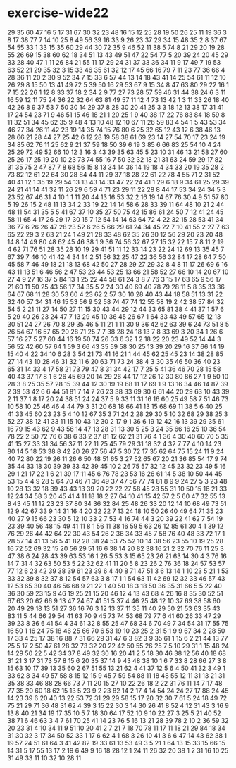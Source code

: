 # exercise-wide22
29
35
60
47
16
5
17
31
67
30
32
23
48
16
15
12
25
28
19
50
26
25
11
19
36
3
8
17
38
77
7
14
10
25
8
49
56
39
16
33
9
26
23
37
29
34
15
48
35
2
8
37
67
54
55
33
1
33
15
35
60
29
44
30
72
35
9
46
52
11
38
5
74
8
21
29
20
19
28
55
26
69
15
38
60
62
18
34
51
13
43
49
51
47
22
54
77
5
20
39
24
20
45
29
33
28
40
47
1
11
26
84
21
55
11
17
29
24
31
37
33
36
34
11
9
17
49
7
19
53
63
52
21
29
35
32
3
15
33
46
35
61
32
12
17
45
66
16
79
7
11
23
77
36
66
4
28
36
11
20
2
30
9
52
34
7
15
33
6
57
44
13
14
18
43
41
14
25
54
61
11
12
10
26
29
8
15
50
13
41
49
72
5
39
50
16
29
53
67
9
15
34
8
47
63
80
29
22
16
1
7
15
22
26
1
12
8
33
37
18
2
34
2
9
77
27
73
28
57
59
46
31
44
38
24
6
3
11
16
59
12
11
75
24
36
22
32
64
63
81
49
57
11
12
4
73
13
42
1
3
11
33
26
18
40
42
26
8
9
37
53
7
50
30
14
29
37
8
28
30
20
41
25
3
3
18
12
13
38
17
31
41
17
24
54
23
71
9
46
51
15
46
18
21
1
20
25
1
9
40
38
17
22
76
83
84
18
59
8
11
32
51
34
45
62
35
9
48
4
13
10
48
12
10
67
11
26
59
83
4
54
1
5
43
53
34
46
27
34
26
11
42
23
19
14
35
74
15
76
80
6
25
32
65
12
43
12
6
38
46
13
28
66
21
28
44
27
25
42
6
12
28
19
58
38
61
69
23
14
27
54
70
17
23
24
19
34
85
62
76
11
25
62
9
21
37
59
18
50
39
6
19
3
85
6
66
83
25
54
10
4
24
25
29
72
49
52
66
10
12
3
16
3
43
39
35
63
45
5
23
10
31
46
13
21
58
27
60
25
26
17
25
19
20
10
23
73
74
55
16
7
50
32
32
18
21
31
63
24
59
29
17
82
31
35
75
2
47
87
7
8
68
56
15
8
13
34
14
36
14
19
18
4
34
33
20
19
35
28
2
73
82
12
61
22
64
30
28
84
44
11
29
37
18
28
22
61
22
78
4
55
71
2
31
52
40
41
12
1
35
19
29
54
13
13
43
14
33
47
22
24
41
1
29
6
18
9
34
61
25
29
39
24
21
41
14
41
32
11
26
29
6
59
4
71
23
29
11
22
28
8
44
17
53
34
24
34
5
3
23
52
67
46
31
4
10
1
1
11
20
44
13
16
53
32
2
16
19
14
67
76
30
4
9
51
57
80
5
19
26
15
2
48
11
13
34
2
33
19
22
14
14
58
6
28
33
39
11
64
48
10
21
2
44
48
11
54
31
35
5
5
41
67
37
10
35
27
50
75
42
15
86
61
24
50
7
12
41
24
45
58
11
65
4
17
26
29
17
30
15
7
12
54
14
14
63
64
72
4
22
32
15
28
53
41
34
36
77
6
26
26
47
28
23
52
6
26
5
66
29
61
24
34
45
22
7
10
41
55
2
27
7
63
65
22
29
3
2
63
21
24
1
49
21
28
33
48
62
35
26
30
12
56
29
20
23
20
48
14
8
14
49
80
48
62
45
46
38
1
9
36
74
56
32
67
27
15
32
22
15
7
8
11
2
19
4
62
71
76
51
28
35
28
10
19
29
41
51
11
12
33
14
23
22
24
12
69
13
35
45
7
67
39
7
46
10
41
42
4
34
14
2
51
56
32
25
47
22
36
56
32
84
17
28
64
7
50
45
58
7
46
49
18
21
18
13
68
42
50
27
28
29
27
29
32
8
4
8
11
17
26
69
6
16
43
11
13
51
6
46
56
2
47
53
23
44
53
25
13
66
21
58
52
27
66
10
14
20
67
10
27
4
9
27
16
37
5
84
13
1
25
22
44
58
61
24
3
8
7
76
3
15
17
63
65
9
56
17
21
60
11
50
25
43
56
17
34
35
5
2
24
30
40
69
40
78
79
28
11
5
8
35
33
36
64
67
68
11
28
30
53
60
4
23
62
2
57
30
10
28
40
43
44
18
58
51
13
31
22
32
40
57
34
31
46
15
53
56
9
52
58
74
47
74
12
55
58
19
2
42
38
57
84
32
54
5
2
21
11
27
14
50
27
11
15
30
43
44
29
12
44
33
65
81
38
4
41
37
1
57
6
5
29
40
26
23
24
47
7
13
29
45
10
36
45
26
67
1
64
33
43
49
57
65
12
13
30
51
24
27
26
70
8
29
35
46
5
11
21
1
11
30
9
36
42
62
63
39
6
24
73
51
8
5
26
54
67
16
57
65
20
28
71
25
7
7
38
28
24
18
13
7
8
33
69
3
20
34
1
26
6
57
16
27
5
27
60
44
16
19
50
74
26
33
6
32
1
2
18
22
20
23
49
52
14
44
3
56
52
42
60
57
64
1
59
3
66
43
35
59
58
30
25
13
39
20
29
16
37
66
14
19
15
40
4
22
34
10
6
28
3
54
21
73
41
16
21
1
44
45
62
25
45
23
14
38
28
85
27
14
43
10
28
46
31
32
11
6
20
63
71
73
24
38
4
3
30
35
46
50
36
40
23
65
31
14
33
4
17
58
21
73
79
47
8
31
34
42
17
7
25
5
41
36
46
70
28
15
58
40
43
37
17
8
1
6
26
45
69
20
14
29
26
44
17
12
26
12
30
80
86
27
1
9
50
10
28
3
8
25
35
57
28
15
39
44
12
30
19
19
68
11
17
69
1
9
13
16
34
46
14
87
39
2
39
53
42
6
6
44
51
81
7
14
7
26
23
38
33
69
30
6
61
44
20
29
63
10
43
39
2
11
37
1
8
17
20
24
38
51
24
24
37
5
9
33
11
31
16
16
60
25
49
58
7
51
46
73
10
58
10
25
46
46
4
44
79
3
31
20
68
18
66
41
13
15
68
69
11
38
5
6
40
25
41
33
45
60
23
23
5
4
10
12
67
35
3
71
24
2
28
29
30
5
10
32
68
29
38
25
3
52
27
38
12
41
33
11
15
10
43
12
30
2
17
9
1
36
6
19
12
42
16
13
39
29
35
61
16
79
15
43
62
9
43
56
14
47
13
28
31
13
30
5
25
3
24
35
66
16
25
10
36
54
78
22
2
50
72
76
6
38
6
33
2
37
81
12
62
21
31
76
4
1
36
4
30
40
60
70
5
35
41
15
27
33
31
34
56
37
11
22
11
25
45
79
29
31
18
32
4
32
7
77
4
10
14
23
80
14
5
18
53
38
8
42
20
26
27
56
47
5
30
72
17
35
62
64
75
15
24
11
9
24
40
72
80
22
19
26
11
26
6
50
48
51
65
3
27
52
65
67
20
21
36
85
54
17
9
74
35
44
33
18
30
39
39
33
42
39
45
10
2
26
75
57
32
12
45
23
32
23
49
5
16
29
1
21
17
22
1
6
21
39
17
11
45
6
76
78
23
53
16
26
61
14
5
38
10
50
44
45
53
15
4
4
9
28
5
64
70
46
71
36
49
37
47
56
77
74
81
8
9
9
24
27
5
3
23
48
10
28
13
32
18
39
43
43
13
39
20
22
22
27
58
45
28
55
31
10
50
15
16
21
33
12
24
34
58
3
20
45
41
4
11
18
18
2
27
64
10
41
15
42
57
2
5
60
47
32
55
13
8
43
45
11
12
23
23
37
80
34
36
32
84
25
48
26
33
20
12
14
10
68
49
73
51
12
9
42
67
33
9
14
31
16
4
20
32
22
7
13
24
18
10
50
26
40
49
64
71
35
23
40
27
9
15
66
23
30
5
12
10
33
2
7
53
4
16
74
44
3
20
39
22
41
62
7
54
19
23
39
40
56
48
15
49
41
11
8
1
56
11
38
16
59
5
63
26
12
85
61
30
4
1
39
12
76
29
26
44
42
64
22
30
43
54
26
2
36
34
33
45
7
58
76
40
48
33
72
17
1
28
57
14
41
13
56
5
41
82
28
38
24
53
75
52
10
14
38
56
23
55
10
19
25
28
16
72
52
69
32
15
20
56
29
51
16
6
38
14
20
82
38
16
21
2
32
70
76
11
25
3
47
38
6
24
28
43
39
63
53
16
1
26
5
53
3
15
65
23
26
21
63
14
30
4
3
76
16
14
7
31
4
32
63
50
53
5
22
32
62
41
11
20
5
8
23
26
2
76
36
18
24
57
53
57
77
12
6
23
42
39
38
39
61
23
39
6
4
40
8
71
47
51
3
6
13
14
1
10
23
5
21
1
53
33
32
39
8
32
37
8
12
54
57
63
3
8
17
1
1
54
63
11
42
69
12
32
33
46
57
43
12
53
65
30
40
46
56
68
9
21
22
1
40
50
18
3
18
50
36
35
31
66
5
5
22
40
36
30
59
23
15
9
46
19
25
21
15
20
46
12
4
13
43
68
4
26
16
8
35
30
52
51
67
63
20
62
66
9
13
47
24
67
41
51
5
37
4
46
25
48
12
10
37
69
38
58
60
20
49
29
18
13
51
27
36
16
76
3
12
13
37
11
35
11
40
29
50
21
53
63
35
43
83
11
5
44
66
29
54
41
63
70
9
45
73
74
53
68
79
77
6
41
60
26
33
47
29
39
23
8
36
6
41
54
4
34
61
32
8
55
25
47
68
34
6
70
49
7
34
54
31
17
55
75
16
50
1
16
24
75
18
46
25
66
70
6
53
19
10
23
25
2
31
5
1
9
9
67
34
2
28
50
17
33
4
25
17
38
16
88
7
31
66
29
31
47
6
3
82
3
9
35
61
1
15
6
2
21
44
13
77
25
5
17
2
50
47
61
28
32
73
32
20
22
42
50
55
26
25
7
5
10
29
31
1
15
48
24
14
29
50
22
5
42
34
37
8
49
32
30
16
20
41
2
5
18
30
46
38
12
56
40
18
68
31
21
3
17
31
73
57
8
15
6
20
35
37
14
9
43
48
38
10
1
6
7
33
8
28
66
27
3
8
15
63
10
17
39
13
35
60
2
67
51
55
13
21
62
4
41
37
12
5
6
4
50
41
32
3
49
1
33
62
8
34
49
57
58
8
15
12
15
9
45
7
59
54
88
11
18
48
55
12
11
31
13
21
31
35
38
33
46
88
28
66
73
7
11
20
15
27
10
22
26
18
2
22
31
76
11
14
7
17
48
77
35
20
60
18
62
15
13
5
23
9
2
23
82
14
2
17
4
14
54
24
24
27
17
88
24
45
14
23
39
6
20
40
13
22
53
72
31
29
29
58
15
17
20
32
30
7
61
5
24
18
49
72
75
21
29
71
36
48
31
62
4
39
3
15
22
30
3
14
30
26
41
8
52
4
12
31
43
3
16
9
13
8
40
21
34
19
17
35
10
5
7
18
30
64
17
52
10
9
10
22
27
3
25
5
21
40
52
38
71
6
46
63
3
4
7
61
70
25
41
14
23
76
5
16
13
21
28
39
78
2
10
2
36
59
32
20
23
31
4
10
34
11
9
51
10
20
41
2
7
21
7
18
70
78
11
17
11
18
21
29
84
18
34
31
30
32
3
17
34
50
52
33
1
17
6
62
4
1
68
3
26
10
41
3
6
6
47
14
43
62
38
1
19
57
24
51
61
64
3
41
42
82
19
33
61
13
53
49
3
5
21
1
64
13
15
33
15
66
15
14
31
5
17
55
13
17
2
19
6
49
9
16
18
28
12
1
24
11
26
32
20
38
1
2
31
16
10
25
31
49
33
11
10
32
10
28
11
